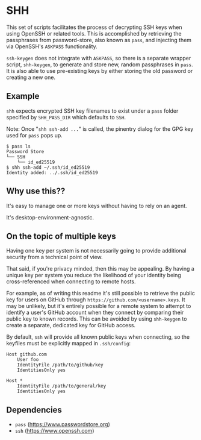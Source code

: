 # SHH

This set of scripts facilitates the process of decrypting SSH keys when using OpenSSH or related tools. This is accomplished by retrieving the passphrases from password-store, also known as `pass`, and injecting them via OpenSSH's `ASKPASS` functionality.

`ssh-keygen` does not integrate with `ASKPASS`, so there is a separate wrapper script, `shh-keygen`, to generate and store new, random passphrases in `pass`. It is also able to use pre-existing keys by either storing the old password or creating a new one.

## Example

`shh` expects encrypted SSH key filenames to exist under a `pass` folder specified by `SHH_PASS_DIR` which defaults to `SSH`.

Note: Once "`shh ssh-add ...`" is called, the pinentry dialog for the GPG key used for `pass` pops up.

```
$ pass ls
Password Store
└── SSH
    └── id_ed25519
$ shh ssh-add ~/.ssh/id_ed25519
Identity added: ../.ssh/id_ed25519
```

## Why use this??

It's easy to manage one or more keys without having to rely on an agent.
 
It's desktop-environment-agnostic.

## On the topic of multiple keys

Having one key per system is not necessarily going to provide additional security from a technical point of view.

That said, if you're privacy minded, then this may be appealing. By having a unique key per system you reduce the likelihood of your identity being cross-referenced when connecting to remote hosts.

For example, as of writing this readme it's still possible to retrieve the public key for users on GitHub through `https://github.com/<username>.keys`. It may be unlikely, but it's entirely possible for a remote system to attempt to identify a user's GitHub account when they connect by comparing their public key to known records. This can be avoided by using `shh-keygen` to create a separate, dedicated key for GitHub access.

By default, `ssh` will provide all known public keys when connecting, so the keyfiles must be explicitly mapped in `.ssh/config`:

```
Host github.com
    User foo
    IdentityFile /path/to/github/key
    IdentitiesOnly yes

Host *
    IdentityFile /path/to/general/key
    IdentitiesOnly yes
```

## Dependencies

- `pass` (https://www.passwordstore.org)
- `ssh`  (https://www.openssh.com)

